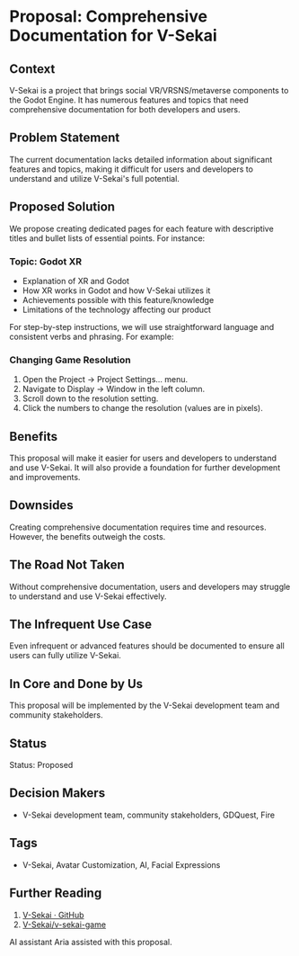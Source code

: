 # Proposal: Comprehensive Documentation for V-Sekai

## Context

V-Sekai is a project that brings social VR/VRSNS/metaverse components to the Godot Engine. It has numerous features and topics that need comprehensive documentation for both developers and users.

## Problem Statement

The current documentation lacks detailed information about significant features and topics, making it difficult for users and developers to understand and utilize V-Sekai's full potential.

## Proposed Solution

We propose creating dedicated pages for each feature with descriptive titles and bullet lists of essential points. For instance:

### Topic: Godot XR

- Explanation of XR and Godot
- How XR works in Godot and how V-Sekai utilizes it
- Achievements possible with this feature/knowledge
- Limitations of the technology affecting our product

For step-by-step instructions, we will use straightforward language and consistent verbs and phrasing. For example:

### Changing Game Resolution

1. Open the Project -> Project Settings... menu.
2. Navigate to Display -> Window in the left column.
3. Scroll down to the resolution setting.
4. Click the numbers to change the resolution (values are in pixels).

## Benefits

This proposal will make it easier for users and developers to understand and use V-Sekai. It will also provide a foundation for further development and improvements.

## Downsides

Creating comprehensive documentation requires time and resources. However, the benefits outweigh the costs.

## The Road Not Taken

Without comprehensive documentation, users and developers may struggle to understand and use V-Sekai effectively.

## The Infrequent Use Case

Even infrequent or advanced features should be documented to ensure all users can fully utilize V-Sekai.

## In Core and Done by Us

This proposal will be implemented by the V-Sekai development team and community stakeholders.

## Status

Status: Proposed

## Decision Makers

- V-Sekai development team, community stakeholders, GDQuest, Fire

## Tags

- V-Sekai, Avatar Customization, AI, Facial Expressions

## Further Reading

1. [V-Sekai · GitHub](https://github.com/v-sekai)
2. [V-Sekai/v-sekai-game](https://github.com/v-sekai/v-sekai-game)

AI assistant Aria assisted with this proposal.
